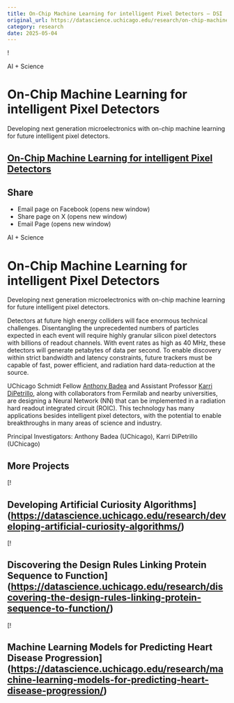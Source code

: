```yaml
---
title: On-Chip Machine Learning for intelligent Pixel Detectors – DSI
original_url: https://datascience.uchicago.edu/research/on-chip-machine-learning-for-intelligent-pixel-detectors
category: research
date: 2025-05-04
---
```


!

AI + Science

# On-Chip Machine Learning for intelligent Pixel Detectors

Developing next generation microelectronics with on-chip machine learning for future intelligent pixel detectors.

## [On-Chip Machine Learning for intelligent Pixel Detectors](https://datascience.uchicago.edu/research/on-chip-machine-learning-for-intelligent-pixel-detectors/)

## Share

* Email page on Facebook (opens new window)
* Share page on X (opens new window)
* Email Page (opens new window)

<!-- Table-like structure detected -->

AI + Science

# On-Chip Machine Learning for intelligent Pixel Detectors

Developing next generation microelectronics with on-chip machine learning for future intelligent pixel detectors.

Detectors at future high energy colliders will face enormous technical challenges. Disentangling the unprecedented numbers of particles expected in each event will require highly granular silicon pixel detectors with billions of readout channels. With event rates as high as 40 MHz, these detectors will generate petabytes of data per second. To enable discovery within strict bandwidth and latency constraints, future trackers must be capable of fast, power efficient, and radiation hard data-reduction at the source.

UChicago Schmidt Fellow [Anthony Badea](https://efi.uchicago.edu/people/profile/anthony-badea/) and Assistant Professor [Karri DiPetrillo](https://physics.uchicago.edu/people/profile/karri-dipetrillo/), along with collaborators from Fermilab and nearby universities, are designing a Neural Network (NN) that can be implemented in a radiation hard readout integrated circuit (ROIC). This technology has many applications besides intelligent pixel detectors, with the potential to enable breakthroughs in many areas of science and industry.

Principal Investigators: Anthony Badea (UChicago), Karri DiPetrillo (UChicago)

## More Projects

[! 

## Developing Artificial Curiosity Algorithms](https://datascience.uchicago.edu/research/developing-artificial-curiosity-algorithms/)

[! 

## Discovering the Design Rules Linking Protein Sequence to Function](https://datascience.uchicago.edu/research/discovering-the-design-rules-linking-protein-sequence-to-function/)

[! 

## Machine Learning Models for Predicting Heart Disease Progression](https://datascience.uchicago.edu/research/machine-learning-models-for-predicting-heart-disease-progression/)